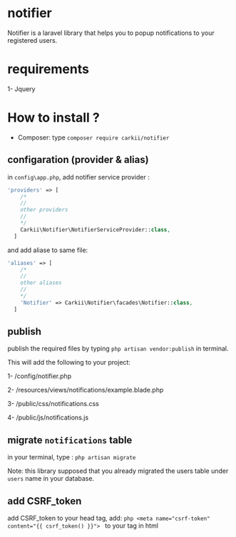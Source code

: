 # notifier

Notifier is a laravel library that helps you to popup notifications to your registered users.

# requirements
  1- Jquery

# How to install ? 
 - Composer: 
 type ``` composer require carkii/notifier ```

## configaration (provider & alias)
in ``` config\app.php ```, add notifier service provider :
```php
'providers' => [
    /*  
    //
    other providers
    //
    */
    Carkii\Notifier\NotifierServiceProvider::class,
  ]
```

and add aliase to same file:

```php
'aliases' => [
    /*  
    //
    other aliases
    //
    */
    'Notifier' => Carkii\Notifier\facades\Notifier::class,
  ]
```
## publish 
publish the required files by typing ``` php artisan vendor:publish ``` in terminal.

This will add the following to your project:

1- /config/notifier.php

2- /resources/views/notifications/example.blade.php

3- /public/css/notifications.css

4- /public/js/notifications.js

## migrate ```notifications``` table
in your terminal, type : ```php artisan migrate```

Note: this library supposed that you already migrated the users table under ```users``` name in your database.

## add CSRF_token
add CSRF_token to your head tag, add: ```php <meta name="csrf-token" content="{{ csrf_token() }}"> ``` to your <head></head> tag in html


